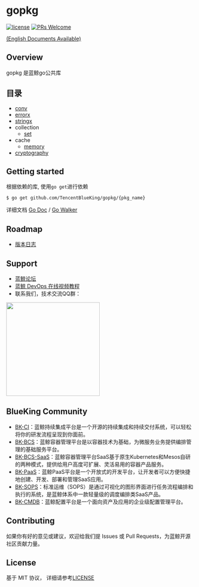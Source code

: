 # gopkg


[![license](https://img.shields.io/badge/license-MIT-brightgreen.svg?style=flat)](https://github.com/TencentBlueKing/gopkg/blob/master/LICENSE.txt) [![PRs Welcome](https://img.shields.io/badge/PRs-welcome-brightgreen.svg)](https://github.com/TencentBlueKing/gopkg/pulls)

[(English Documents Available)](readme_en.md)

## Overview

gopkg 是蓝鲸go公共库

## 目录

- [conv](./conv/)
- [errorx](./errorx/)
- [stringx](./stringx/)
- collection
    - [set](./collection/set/)
- cache
    - [memory](./cache/memory/)
- [cryptography](./cryptography/)


## Getting started

根据依赖的库, 使用`go get`进行依赖

```
$ go get github.com/TencentBlueKing/gopkg/{pkg_name}
```

详细文档 [Go Doc](https://pkg.go.dev/github.com/TencentBlueKing/gopkg) / [Go Walker](https://gowalker.org/github.com/TencentBlueKing/gopkg)

## Roadmap

- [版本日志](release.md)

## Support

- [蓝鲸论坛](https://bk.tencent.com/s-mart/community)
- [蓝鲸 DevOps 在线视频教程](https://cloud.tencent.com/developer/edu/major-100008)
- 联系我们，技术交流QQ群：

<img src="https://github.com/Tencent/bk-PaaS/raw/master/docs/resource/img/bk_qq_group.png" width="250" hegiht="250" align=center />


## BlueKing Community

- [BK-CI](https://github.com/Tencent/bk-ci)：蓝鲸持续集成平台是一个开源的持续集成和持续交付系统，可以轻松将你的研发流程呈现到你面前。
- [BK-BCS](https://github.com/Tencent/bk-bcs)：蓝鲸容器管理平台是以容器技术为基础，为微服务业务提供编排管理的基础服务平台。
- [BK-BCS-SaaS](https://github.com/Tencent/bk-bcs-saas)：蓝鲸容器管理平台SaaS基于原生Kubernetes和Mesos自研的两种模式，提供给用户高度可扩展、灵活易用的容器产品服务。
- [BK-PaaS](https://github.com/Tencent/bk-PaaS)：蓝鲸PaaS平台是一个开放式的开发平台，让开发者可以方便快捷地创建、开发、部署和管理SaaS应用。
- [BK-SOPS](https://github.com/Tencent/bk-sops)：标准运维（SOPS）是通过可视化的图形界面进行任务流程编排和执行的系统，是蓝鲸体系中一款轻量级的调度编排类SaaS产品。
- [BK-CMDB](https://github.com/Tencent/bk-cmdb)：蓝鲸配置平台是一个面向资产及应用的企业级配置管理平台。

## Contributing

如果你有好的意见或建议，欢迎给我们提 Issues 或 Pull Requests，为蓝鲸开源社区贡献力量。

## License

基于 MIT 协议， 详细请参考[LICENSE](LICENSE.txt)
